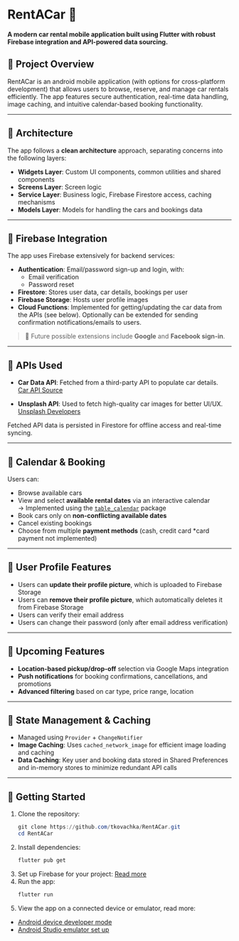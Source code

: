 # RentACar 🚗

**A modern car rental mobile application built using Flutter with robust Firebase integration and API-powered data sourcing.**

## 🔧 Project Overview

RentACar is an android mobile application (with options for cross-platform development) that allows users to browse, reserve, and manage car rentals efficiently. The app features secure authentication, real-time data handling, image caching, and intuitive calendar-based booking functionality.

---

## 📂 Architecture

The app follows a **clean architecture** approach, separating concerns into the following layers:

- **Widgets Layer**: Custom UI components, common utilities and shared components
- **Screens Layer**: Screen logic
- **Service Layer**: Business logic, Firebase Firestore access, caching mechanisms
- **Models Layer**: Models for handling the cars and bookings data

---

## 🔌 Firebase Integration

The app uses Firebase extensively for backend services:

- **Authentication**: Email/password sign-up and login, with:
  - Email verification
  - Password reset
- **Firestore**: Stores user data, car details, bookings per user
- **Firebase Storage**: Hosts user profile images
- **Cloud Functions**: Implemented for getting/updating the car data from the APIs (see below). Optionally can be extended for sending confirmation notifications/emails to users.

> 🔐 Future possible extensions include **Google** and **Facebook sign-in**.

---

## 🔗 APIs Used

- **Car Data API**: Fetched from a third-party API to populate car details.  
  [Car API Source](https://carapi.app/)
  
- **Unsplash API**: Used to fetch high-quality car images for better UI/UX.  
  [Unsplash Developers](https://unsplash.com/developers)

Fetched API data is persisted in Firestore for offline access and real-time syncing.

---

## 📅 Calendar & Booking

Users can:

- Browse available cars
- View and select **available rental dates** via an interactive calendar  
  → Implemented using the [`table_calendar`](https://pub.dev/packages/table_calendar) package
- Book cars only on **non-conflicting available dates**
- Cancel existing bookings
- Choose from multiple **payment methods** (cash, credit card *card payment not implemented)

---

## 👤 User Profile Features

- Users can **update their profile picture**, which is uploaded to Firebase Storage
- Users can **remove their profile picture**, which automatically deletes it from Firebase Storage
- Users can verify their email address
- Users can change their password (only after email address verification)

---

## 📍 Upcoming Features

- **Location-based pickup/drop-off** selection via Google Maps integration
- **Push notifications** for booking confirmations, cancellations, and promotions
- **Advanced filtering** based on car type, price range, location

---

## 🧠 State Management & Caching

- Managed using `Provider` + `ChangeNotifier`
- **Image Caching**: Uses `cached_network_image` for efficient image loading and caching
- **Data Caching**: Key user and booking data stored in Shared Preferences and in-memory stores to minimize redundant API calls

---

## 📌 Getting Started

1. Clone the repository:
   ```powershell
   git clone https://github.com/tkovachka/RentACar.git
   cd RentACar
2. Install dependencies:
   ```powershell
   flutter pub get
3. Set up Firebase for your project: [Read more](https://firebase.google.com/docs/flutter/setup?platform=android)
4. Run the app:
   ```powershell
   flutter run
6. View the app on a connected device or emulator, read more:
- [Android device developer mode](https://developer.android.com/studio/debug/dev-options)
- [Android Studio emulator set up](https://developer.android.com/studio/run/emulator)
